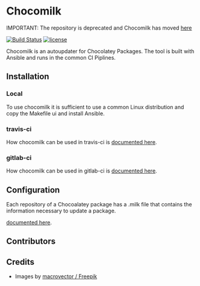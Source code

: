 # Chocomilk

IMPORTANT: The repository is deprecated and Chocomilk has moved [here](https://github.com/open-circle-ltd/chocomilk) 

[![Build Status](https://img.shields.io/travis/itigoag/chocomilk?style=flat-square)](https://travis-ci.org/itigoag/chocomilk) [![license](https://img.shields.io/github/license/mashape/apistatus.svg?style=popout-square)](licence)

Chocomilk is an autoupdater for Chocolatey Packages. The tool is built with Ansible and runs in the common CI Piplines.

## Installation

### Local

To use chocomilk it is sufficient to use a common Linux distribution and copy the Makefile ui and install Ansible.

### travis-ci

How chocomilk can be used in travis-ci is [documented here](https://itigoag.github.io/chocomilk/#/ci/travis-ci).

### gitlab-ci

How chocomilk can be used in gitlab-ci is [documented here](https://itigoag.github.io/chocomilk/#/ci/gitlab-ci).

## Configuration

Each repository of a Chocoalatey package has a .milk file that contains the information necessary to update a package.

[documented here](https://itigoag.github.io/chocomilk/#/milk).

## Contributors

## Credits

- Images by [macrovector / Freepik](http://www.freepik.co)
